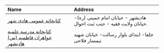 | Name                                                                                                                                   | Address                                                              |
|:---------------------------------------------------------------------------------------------------------------------------------------|:---------------------------------------------------------------------|
| [كتابخانه عمومی هادی شهر](https://lib.ir/fa/library/290/كتابخانه-عمومی-هادی-شهر/search/)                                               | هادیشهر - خیابان امام خمینی (ره)- خیابان ولایت فقیه - جنب ثبت احوال. |
| [کتابخانه مدرسه علمیه خواهران فاطمیه (س) هادیشهر](https://lib.ir/fa/library/757/کتابخانه-مدرسه-علمیه-خواهران-فاطمیه-س-هادیشهر/search/) | جلفا- ابتدای بلوار رسالت- خیابان شهید تیمسار فلاحی                   |